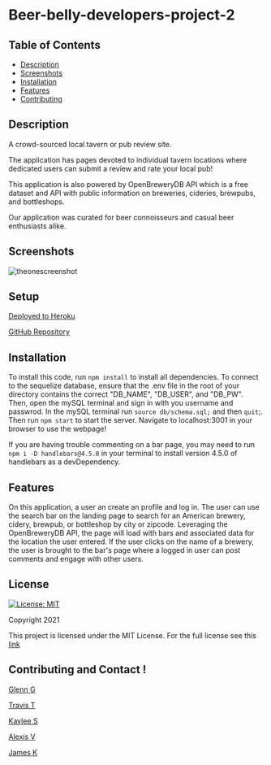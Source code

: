 # Beer-belly-developers-project-2

## Table of Contents

- [Description](#description)
- [Screenshots](#screenshots)
- [Installation](#installation)
- [Features](#features)
- [Contributing](#contributing)

## Description

A crowd-sourced local tavern or pub review site.

The application has pages devoted to individual tavern locations where dedicated users can submit a review and rate your local pub!

This application is also powered by OpenBreweryDB API which is a free dataset and API with public information on breweries, cideries, brewpubs, and bottleshops.

Our application was curated for beer connoisseurs and casual beer enthusiasts alike.

## Screenshots

![theonescreenshot](https://user-images.githubusercontent.com/87151585/142794105-b0352b43-331d-43d3-ab5a-fa3aa6a5ecfa.jpg)

## Setup

[Deployed to Heroku](https://beer-belly.herokuapp.com/)

[GitHub Repository](https://github.com/ggamb/Beer-belly-developers-project-2)

## Installation

To install this code, run `npm install` to install all dependencies. To connect to the sequelize database, ensure that the .env file in the root of your directory contains the correct "DB_NAME", "DB_USER", and "DB_PW". Then, open the mySQL terminal and sign in with you username and passwrod. In the mySQL terminal run `source db/schema.sql;` and then `quit`;. Then run `npm start` to start the server. Navigate to localhost:3001 in your browser to use the webpage!

If you are having trouble commenting on a bar page, you may need to run `npm i -D handlebars@4.5.0` in your terminal to install version 4.5.0 of handlebars as a devDependency.

## Features

On this application, a user an create an profile and log in. The user can use the search bar on the landing page to search for an American brewery, cidery, brewpub, or bottleshop by city or zipcode. Leveraging the OpenBreweryDB API, the page will load with bars and associated data for the location the user entered. If the user clicks on the name of a brewery, the user is brought to the bar's page where a logged in user can post comments and engage with other users.

## License

[![License: MIT](https://img.shields.io/badge/License-MIT-red.svg)](https://opensource.org/licenses/MIT)

Copyright 2021

This project is licensed under the MIT License. For the full license see this [link](https://opensource.org/licenses/MIT)

## Contributing and Contact !

[Glenn G](https://github.com/ggamb)

[Travis T](https://github.com/tygrski)

[Kaylee S](https://github.com/kayldubs)

[Alexis V](https://github.com/Alexzoo0)

[James K](https://github.com/JustKidding22)

